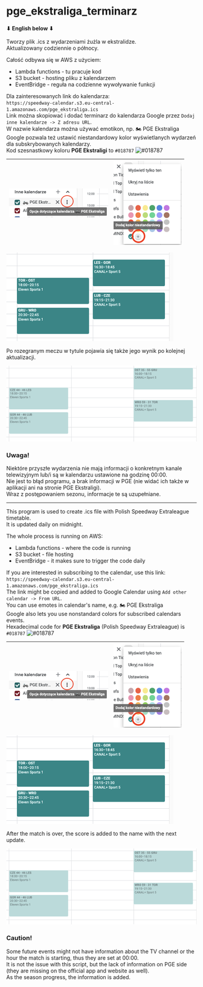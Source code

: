 # pge_ekstraliga_terminarz
#### ⬇ English below ⬇
Tworzy plik .ics z wydarzeniami żużla w ekstralidze.  
Aktualizowany codziennie o północy.

Całość odbywa się w AWS z użyciem:
- Lambda functions - tu pracuje kod
- S3 bucket - hosting pliku z kalendarzem
- EventBridge - reguła na codzienne wywoływanie funkcji

Dla zainteresowanych link do kalendarza:  
`https://speedway-calendar.s3.eu-central-1.amazonaws.com/pge_ekstraliga.ics`  
Link można skopiować i dodać terminarz do kalendarza Google przez `Dodaj inne kalendarze -> Z adresu URL`.  
W nazwie kalendarza można używać emotikon, np. 🏍 PGE Ekstraliga  
Google pozwala też ustawić niestandardowy kolor wyświetlanych wydarzeń dla subskrybowanych kalendarzy.  
Kod szesnastkowy koloru **PGE Ekstraligi** to `#018787` ![#018787](https://via.placeholder.com/15/018787/000000?text=+)

| ![Event dots...](readme_images/color1.png) | ![Color palette](readme_images/color2.png) |
| ------------------------------------------ | ------------------------------------------ |

![Future event](readme_images/future.png)

Po rozegranym meczu w tytule pojawia się także jego wynik po kolejnej aktualizacji.

![Past event](readme_images/past.png)
### **Uwaga!**  
Niektóre przyszłe wydarzenia nie mają informacji o konkretnym kanale telewizyjnym lub/i są w kalendarzu ustawione na godzinę 00:00.  
Nie jest to błąd programu, a brak informacji w PGE (nie widać ich także w aplikacji ani na stronie PGE Ekstraligi).  
Wraz z postępowaniem sezonu, informacje te są uzupełniane.

---

This program is used to create .ics file with Polish Speedway Extraleague timetable.  
It is updated daily on midnight.

The whole process is running on AWS:
- Lambda functions - where the code is running
- S3 bucket - file hosting
- EventBridge - it makes sure to trigger the code daily

If you are interested in subscribing to the calendar, use this link:  
`https://speedway-calendar.s3.eu-central-1.amazonaws.com/pge_ekstraliga.ics`  
The link might be copied and added to Google Calendar using `Add other calendar -> From URL`.  
You can use emotes in calendar's name, e.g. 🏍 PGE Ekstraliga  
Google also lets you use nonstandard colors for subscribed calendars events.  
Hexadecimal code for **PGE Ekstraliga** (Polish Speedway Extraleague) is `#018787` ![#018787](https://via.placeholder.com/15/018787/000000?text=+)

| ![Event dots...](readme_images/color1.png) | ![Color palette](readme_images/color2.png) |
| ------------------------------------------ | ------------------------------------------ |

![Future event](readme_images/future.png)

After the match is over, the score is added to the name with the next update.

![Past event](readme_images/past.png)

### **Caution!**
Some future events might not have information about the TV channel or the hour the match is starting, thus they are set at 00:00.  
It is not the issue with this script, but the lack of information on PGE side (they are missing on the official app and website as well).  
As the season progress, the information is added.
